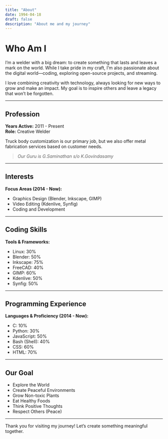 ```yaml
---
title: "About"
date: 1994-04-18
draft: false
description: "About me and my journey"
---
```


# Who Am I
I’m a welder with a big dream: to create something that lasts and leaves a mark on the world. While I take pride in my craft, I’m also passionate about the digital world—coding, exploring open-source projects, and streaming.

I love combining creativity with technology, always looking for new ways to grow and make an impact. My goal is to inspire others and leave a legacy that won’t be forgotten.

---

## Profession
**Years Active:** 2011 - Present  
**Role:** Creative Welder  

Truck body customization is our primary job, but we also offer metal fabrication services based on customer needs.

> _Our Guru is G.Saminathan s/o K.Govindasamy_

---

## Interests
**Focus Areas (2014 - Now):**  
- Graphics Design (Blender, Inkscape, GIMP)  
- Video Editing (Kdenlive, Synfig)  
- Coding and Development  

---

## Coding Skills
**Tools & Frameworks:**  
- Linux: 30%  
- Blender: 50%  
- Inkscape: 75%  
- FreeCAD: 40%  
- GIMP: 60%  
- Kdenlive: 50%  
- Synfig: 50%  

---

## Programming Experience
**Languages & Proficiency (2014 - Now):**  
- C: 10%  
- Python: 30%  
- JavaScript: 50%  
- Bash (Shell): 40%  
- CSS: 60%  
- HTML: 70%  

---

## Our Goal
- Explore the World  
- Create Peaceful Environments  
- Grow Non-toxic Plants  
- Eat Healthy Foods  
- Think Positive Thoughts  
- Respect Others (Peace)  

---

Thank you for visiting my journey! Let’s create something meaningful together.
